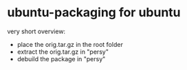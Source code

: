 ubuntu-packaging for ubuntu
===========================
very short overview:
 *   place the orig.tar.gz in the root folder
 *   extract the orig.tar.gz in "persy"
 *   debuild the package in "persy"

